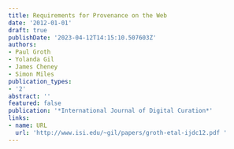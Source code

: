 ```yaml
---
title: Requirements for Provenance on the Web
date: '2012-01-01'
draft: true
publishDate: '2023-04-12T14:15:10.507603Z'
authors:
- Paul Groth
- Yolanda Gil
- James Cheney
- Simon Miles
publication_types:
- '2'
abstract: ''
featured: false
publication: '*International Journal of Digital Curation*'
links:
- name: URL
  url: 'http://www.isi.edu/~gil/papers/groth-etal-ijdc12.pdf '
---
```


